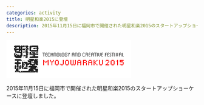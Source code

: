 ```yaml
---
categories: activity
title: 明星和楽2015に登壇
description: 2015年11月15日に福岡市で開催された明星和楽2015のスタートアップショーケースに登壇しました。
---
```


![MYOJOWARAKU](/images/activity/2015-11-15-myojowaraku/myojowaraku.png)

2015年11月15日に福岡市で開催された明星和楽2015のスタートアップショーケースに登壇しました。
